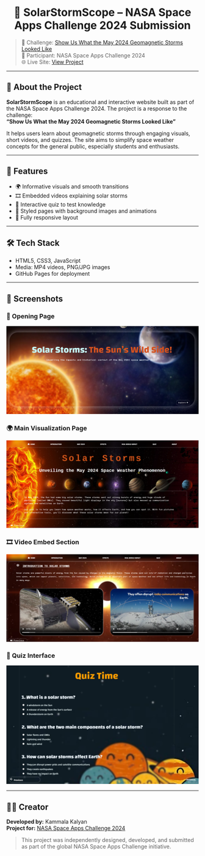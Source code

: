 <h1 align="center">🌌 SolarStormScope – NASA Space Apps Challenge 2024 Submission</h1>

> 📅 Challenge: [Show Us What the May 2024 Geomagnetic Storms Looked Like](https://www.spaceappschallenge.org/nasa-space-apps-2024/challenges/show-us-what-the-may-2024-geomagnetic-storms-looked-like/)  
> 🎯 Participant: NASA Space Apps Challenge 2024  
> 🌐 Live Site: [View Project](https://kammala-kalyan.github.io/NasaSpaceAppChallenge/page1.html)

---

## 📖 About the Project

**SolarStormScope** is an educational and interactive website built as part of the NASA Space Apps Challenge 2024. The project is a response to the challenge:  
**“Show Us What the May 2024 Geomagnetic Storms Looked Like”**

It helps users learn about geomagnetic storms through engaging visuals, short videos, and quizzes. The site aims to simplify space weather concepts for the general public, especially students and enthusiasts.

---

## 🧩 Features

- 🌍 Informative visuals and smooth transitions
- 🎞️ Embedded videos explaining solar storms
- 🧠 Interactive quiz to test knowledge
- 🎨 Styled pages with background images and animations
- 📱 Fully responsive layout

---

## 🛠️ Tech Stack

- HTML5, CSS3, JavaScript
- Media: MP4 videos, PNG/JPG images
- GitHub Pages for deployment

---
## 📸 Screenshots

### 🚀 Opening Page
![Opening Page](https://github.com/kammala-kalyan/SolarStormScope/blob/main/Opening_Page.png
)

### 🌍 Main Visualization Page
![Main Page](https://github.com/kammala-kalyan/SolarStormScope/blob/main/Main_Page.png)

### 🎞️ Video Embed Section
![Videos Page](https://github.com/kammala-kalyan/SolarStormScope/blob/main/videos_page.png)

### 🧠 Quiz Interface
![Quiz Page](https://github.com/kammala-kalyan/SolarStormScope/blob/main/quiz_page.png)

---
## 🙋‍♂️ Creator

**Developed by:** Kammala Kalyan  
**Project for:** [NASA Space Apps Challenge 2024](https://www.spaceappschallenge.org/nasa-space-apps-2024/challenges/show-us-what-the-may-2024-geomagnetic-storms-looked-like/)

> This project was independently designed, developed, and submitted as part of the global NASA Space Apps Challenge initiative.

